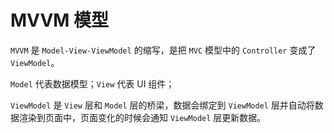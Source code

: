 # MVVM 模型

`MVVM` 是 `Model-View-ViewModel` 的缩写，是把 `MVC` 模型中的 `Controller` 变成了 `ViewModel`。

`Model` 代表数据模型；`View` 代表 UI 组件；

`ViewModel` 是 `View` 层和 `Model` 层的桥梁，数据会绑定到 `ViewModel` 层并自动将数据渲染到页面中，页面变化的时候会通知 `ViewModel` 层更新数据。
